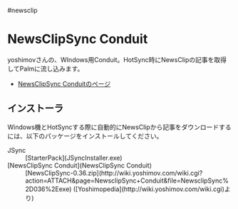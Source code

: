 #newsclip


# NewsClipSync Conduit

yoshimovさんの、WIndows用Conduit。HotSync時にNewsClipの記事を取得してPalmに流し込みます。

* [NewsClipSync Conduitのページ](http://wiki.yoshimov.com/wiki.cgi?page=NewsclipSync+Conduit)

## インストーラ

Windows機とHotSyncする際に自動的にNewsClipから記事をダウンロードするには、以下のパッケージをインストールしてください。

<dl>
  <dt>JSync</dt><dd>[StarterPack](JSyncInstaller.exe)
</dd>
  <dt>[NewsClipSync Conduit](NewsClipSync Conduit)</dt><dd>[NewsClipSync-0.36.zip](http://wiki.yoshimov.com/wiki.cgi?action=ATTACH&page=NewsclipSync+Conduit&file=NewsclipSync%2D036%2Eexe) ([Yoshimopedia](http://wiki.yoshimov.com/wiki.cgi)より)
</dd>
